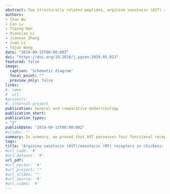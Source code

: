 ```yaml
---
abstract: Two structurally related peptides, arginine vasotocin (AVT) and mesotocin (MT), are reported to regulate many physiological processes, such as anti-diuresis and oviposition in birds, and their actions are likely mediated by four AVT/MT receptors (AVPR1A, AVPR1B, MTR and AVPR2b), which are orthologous/paralogous to human AVPR1A, AVPR1B, OXTR and AVPR2 respectively. However, our knowledge regarding the functions of these avian AVT/MT receptors has been limited. Here, we examined the functionality and expression of these receptors in chickens and investigated the roles of AVT in the anterior pituitary. Our results showed that 1) AVPR1A, AVPR1B and AVPR2b could be preferentially activated by AVT, monitored by cell-based luciferase reporter assays and/or Western blot, indicating that they are AVT-specific receptors (AVPR1A; AVPR1B) or AVT-preferring receptor (AVPR2b) functionally coupled to intracellular calcium, MAPK/ERK and cAMP/PKA signaling pathways. In contrast, MTR could be activated by AVT and MT with similar potencies, indicating that MTR is a receptor common for both peptides; 2) Using qPCR, differential expression of the four receptors was found in chicken tissues including the oviduct and anterior pituitary. In particular, only AVPR1A is abundantly expressed in the uterus, suggesting its involvement in mediating AVT-induced oviposition. 3) In cultured chick pituitary cells, AVT could stimulate ACTH and PRL expression and secretion, an action likely mediated by AVPR1B and/or AVPR1A abundantly expressed in anterior pituitary. Collectively, our data helps to elucidate the roles of AVT/MT in birds, such as the ‘oxytocic action’ of AVT, which induces uterine muscle contraction during oviposition.
authors:
- Chao Wu
- Can Lv
- Yiping Wan
- Xiaoxiao Li
- Jiannan Zhang
- Juan Li
- Yajun Wang
date: "2019-09-15T00:00:00Z"
doi: "https://doi.org/10.1016/j.ygcen.2019.05.013"
featured: false
image:
  caption: 'Schematic diagram'
  focal_point: ""
  preview_only: false
links:
#- name: 
#  url: 
#projects:
#- internal-project
publication: General and comparative endocrinology
publication_short:
publication_types:
- "2"
publishDate: "2019-09-15T00:00:00Z"
#slides: ""
summary: In summary, we proved that AVT possesses four functional receptors (AVPR1A, AVPR1B, AVPR2b and MTR), and MT has a single receptor (MTR). 
tags:
title: "Arginine vasotocin (AVT)/mesotocin (MT) receptors in chickens: Evidence for the possible involvement of AVT-AVPR1 signaling in the regulation of oviposition and pituitary prolactin expression"
#url_code: '#'
#url_dataset: '#'
url_pdf:
#url_poster: '#'
#url_project: ""
#url_slides: ""
#url_source: '#'
#url_video: '#'
---
```

